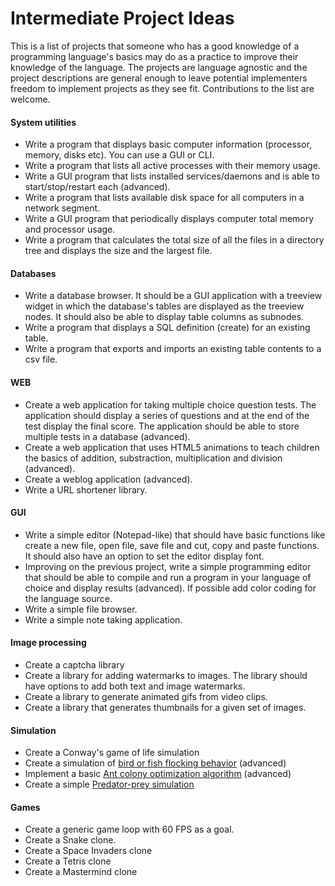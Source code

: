 # Intermediate Project Ideas

This is a list of projects that someone who has a good knowledge of a programming language's basics may do as a practice to improve their knowledge of the language. The projects are language agnostic and the project descriptions are general enough to leave potential implementers freedom to implement projects as they see fit. Contributions to the list are welcome.



#### System utilities

- Write a program that displays basic computer information (processor, memory, disks etc). You can use a GUI or CLI.
- Write a program that lists all active processes with their memory usage.
- Write a GUI program that lists installed services/daemons and is able to start/stop/restart each (advanced).
- Write a program that lists available disk space for all computers in a network segment.
- Write a GUI program that periodically displays computer total memory and processor usage.
- Write a program that calculates the total size of all the files in a directory tree and displays the size and the largest file.


#### Databases

- Write a database browser. It should be a GUI application with a treeview widget in which the database's tables are displayed as the treeview nodes. It should also be able to display table columns as subnodes.
- Write a program that displays a SQL definition (create)  for an existing table.
- Write a program that exports and imports an existing table contents to a csv file.

#### WEB

- Create a web application for taking multiple choice question tests. The application should display a series of questions and at the end of the test display the final score. The application should be able to store multiple tests in a database (advanced).
- Create a web application that uses HTML5 animations to teach children the basics of addition, substraction, multiplication and division (advanced).
- Create a weblog application (advanced).
- Write a URL shortener library.

#### GUI

- Write a simple editor (Notepad-like) that should have basic functions like create a new file, open file, save file and cut, copy and paste functions. It should also have an option to set the editor display font.
- Improving on the previous project, write a simple programming editor that should be able to compile and run a program in your language of choice and display results (advanced). If possible add color coding for the language source.
- Write a simple file browser.
- Write a simple note taking application.

#### Image processing

- Create a captcha library
- Create a library for adding watermarks to images. The library should have options to add both text and image watermarks.
- Create a library to generate animated gifs from video clips.
- Create a library that generates thumbnails for a given set of images.



#### Simulation

- Create a Conway's game of life simulation
- Create a simulation of [bird or fish flocking behavior](https://en.wikipedia.org/wiki/Flocking_(behavior)) (advanced)
- Implement a basic [Ant colony optimization algorithm](https://en.wikipedia.org/wiki/Ant_colony_optimization_algorithms) (advanced)
- Create a simple [Predator-prey simulation](http://www.scholarpedia.org/article/Predator-prey_model)



#### Games

- Create a generic game loop with 60 FPS as a goal.
- Create a Snake clone.
- Create a Space Invaders clone
- Create a Tetris clone
- Create a Mastermind clone
